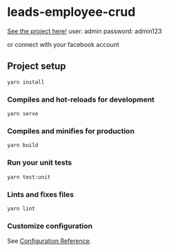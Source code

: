 # leads-employee-crud

[See the project here!](https://brendaraylla.github.io/vuejs-employee-crud/#/login)
user: admin
password: admin123

or connect with your facebook account

## Project setup
```
yarn install
```

### Compiles and hot-reloads for development
```
yarn serve
```

### Compiles and minifies for production
```
yarn build
```

### Run your unit tests
```
yarn test:unit
```

### Lints and fixes files
```
yarn lint
```

### Customize configuration
See [Configuration Reference](https://cli.vuejs.org/config/).
